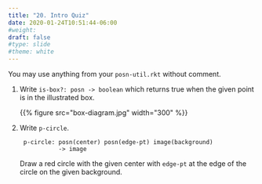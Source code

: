 ```yaml
---
title: "20. Intro Quiz"
date: 2020-01-24T10:51:44-06:00
#weight: 
draft: false
#type: slide
#theme: white
---
```


You may use anything from your `posn-util.rkt` without comment.

1. Write `is-box?: posn -> boolean` which returns true when the given
   point is in the illustrated box.
   
   {{% figure src="box-diagram.jpg" width="300" %}}

2. Write `p-circle`. 

        p-circle: posn(center) posn(edge-pt) image(background) 
                  -> image

    Draw a red circle with the given center with `edge-pt` at the
    edge of the circle on the given background.
    
    
